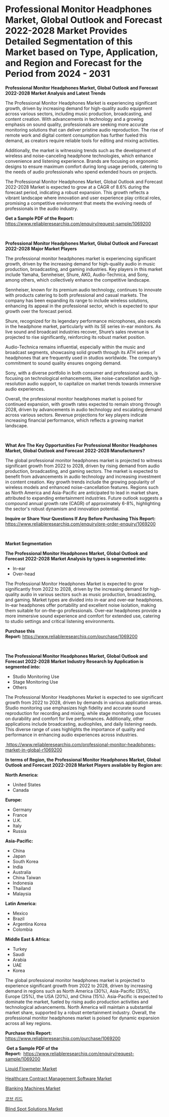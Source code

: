 <p><h1>Professional Monitor Headphones Market, Global Outlook and Forecast 2022-2028 Market Provides Detailed Segmentation of this Market based on Type, Application, and Region and Forecast for the Period from 2024 - 2031</h1></p><p><strong>Professional Monitor Headphones Market, Global Outlook and Forecast 2022-2028 Market Analysis and Latest Trends</strong></p>
<p><p>The Professional Monitor Headphones Market is experiencing significant growth, driven by increasing demand for high-quality audio equipment across various sectors, including music production, broadcasting, and content creation. With advancements in technology and a growing emphasis on sound quality, professionals are seeking more accurate monitoring solutions that can deliver pristine audio reproduction. The rise of remote work and digital content consumption has further fueled this demand, as creators require reliable tools for editing and mixing activities.</p><p>Additionally, the market is witnessing trends such as the development of wireless and noise-canceling headphone technologies, which enhance convenience and listening experience. Brands are focusing on ergonomic designs to ensure maximum comfort during long usage periods, catering to the needs of audio professionals who spend extended hours on projects.</p><p>The Professional Monitor Headphones Market, Global Outlook and Forecast 2022-2028 Market is expected to grow at a CAGR of 8.6% during the forecast period, indicating a robust expansion. This growth reflects a vibrant landscape where innovation and user experience play critical roles, promising a competitive environment that meets the evolving needs of professionals in the audio industry.</p></p>
<p><strong>Get a Sample PDF of the Report:&nbsp;</strong> <a href="https://www.reliableresearchiq.com/enquiry/request-sample/1069200?utm_campaign=1102&utm_medium=2&utm_source=Github&utm_content=ia&utm_term=17112024&utm_id=professional-monitor-headphones-market-global-outlook-and-forecast-2022-2028">https://www.reliableresearchiq.com/enquiry/request-sample/1069200</a></p>
<p>&nbsp;</p>
<p><strong>Professional Monitor Headphones Market, Global Outlook and Forecast 2022-2028 Major Market Players</strong></p>
<p><p>The professional monitor headphones market is experiencing significant growth, driven by the increasing demand for high-quality audio in music production, broadcasting, and gaming industries. Key players in this market include Yamaha, Sennheiser, Shure, AKG, Audio-Technica, and Sony, among others, which collectively enhance the competitive landscape.</p><p>Sennheiser, known for its premium audio technology, continues to innovate with products catering to both professional and casual markets. The company has been expanding its range to include wireless solutions, enhancing its appeal in the professional sector, which is expected to spur growth over the forecast period.</p><p>Shure, recognized for its legendary performance microphones, also excels in the headphone market, particularly with its SE series in-ear monitors. As live sound and broadcast industries recover, Shure’s sales revenue is projected to rise significantly, reinforcing its robust market position.</p><p>Audio-Technica remains influential, especially within the music and broadcast segments, showcasing solid growth through its ATH series of headphones that are frequently used in studios worldwide. The company’s commitment to sound quality ensures ongoing demand.</p><p>Sony, with a diverse portfolio in both consumer and professional audio, is focusing on technological enhancements, like noise-cancellation and high-resolution audio support, to capitalize on market trends towards immersive audio experiences.</p><p>Overall, the professional monitor headphones market is poised for continued expansion, with growth rates expected to remain strong through 2028, driven by advancements in audio technology and escalating demand across various sectors. Revenue projections for key players indicate increasing financial performance, which reflects a growing market landscape.</p></p>
<p>&nbsp;</p>
<p><strong>What Are The Key Opportunities For Professional Monitor Headphones Market, Global Outlook and Forecast 2022-2028 Manufacturers?</strong></p>
<p><p>The global professional monitor headphones market is projected to witness significant growth from 2022 to 2028, driven by rising demand from audio production, broadcasting, and gaming sectors. The market is expected to benefit from advancements in audio technology and increasing investment in content creation. Key growth trends include the growing popularity of wireless models and enhanced noise-cancellation features. Regions such as North America and Asia-Pacific are anticipated to lead in market share, attributed to expanding entertainment industries. Future outlook suggests a compound annual growth rate (CAGR) of approximately 6-8%, highlighting the sector's robust dynamism and innovation potential.</p></p>
<p><strong>Inquire or Share Your Questions If Any Before Purchasing This Report:</strong> <a href="https://www.reliableresearchiq.com/enquiry/pre-order-enquiry/1069200?utm_campaign=1102&utm_medium=2&utm_source=Github&utm_content=ia&utm_term=17112024&utm_id=professional-monitor-headphones-market-global-outlook-and-forecast-2022-2028">https://www.reliableresearchiq.com/enquiry/pre-order-enquiry/1069200</a></p>
<p>&nbsp;</p>
<p><strong>Market Segmentation</strong></p>
<p><strong>The Professional Monitor Headphones Market, Global Outlook and Forecast 2022-2028 Market Analysis by types is segmented into:</strong></p>
<p><ul><li>In-ear</li><li>Over-head</li></ul></p>
<p><p>The Professional Monitor Headphones Market is expected to grow significantly from 2022 to 2028, driven by the increasing demand for high-quality audio in various sectors such as music production, broadcasting, and gaming. Market types are divided into in-ear and over-ear headphones. In-ear headphones offer portability and excellent noise isolation, making them suitable for on-the-go professionals. Over-ear headphones provide a more immersive sound experience and comfort for extended use, catering to studio settings and critical listening environments.</p></p>
<p><strong>Purchase this Report:&nbsp;</strong><a href="https://www.reliableresearchiq.com/purchase/1069200?utm_campaign=1102&utm_medium=2&utm_source=Github&utm_content=ia&utm_term=17112024&utm_id=professional-monitor-headphones-market-global-outlook-and-forecast-2022-2028">https://www.reliableresearchiq.com/purchase/1069200</a></p>
<p>&nbsp;</p>
<p><strong>The Professional Monitor Headphones Market, Global Outlook and Forecast 2022-2028 Market Industry Research by Application is segmented into:</strong></p>
<p><ul><li>Studio Monitoring Use</li><li>Stage Monitoring Use</li><li>Others</li></ul></p>
<p><p>The Professional Monitor Headphones Market is expected to see significant growth from 2022 to 2028, driven by demands in various application areas. Studio monitoring use emphasizes high fidelity and accurate sound reproduction for recording and mixing, while stage monitoring use focuses on durability and comfort for live performances. Additionally, other applications include broadcasting, audiophiles, and daily listening needs. This diverse range of uses highlights the importance of quality and performance in enhancing audio experiences across industries.</p></p>
<p><a href="https://www.reliableresearchiq.com/professional-monitor-headphones-market-in-global-r1069200?utm_campaign=1102&utm_medium=2&utm_source=Github&utm_content=ia&utm_term=17112024&utm_id=professional-monitor-headphones-market-global-outlook-and-forecast-2022-2028">&nbsp;https://www.reliableresearchiq.com/professional-monitor-headphones-market-in-global-r1069200</a></p>
<p><strong>In terms of Region, the Professional Monitor Headphones Market, Global Outlook and Forecast 2022-2028 Market Players available by Region are:</strong></p>
<p>
    <p> <strong> North America: </strong>
        <ul>
            <li>United States</li>
            <li>Canada</li>
        </ul>
        </p> 
    <p> <strong> Europe: </strong>
        <ul>
            <li>Germany</li>
            <li>France</li>
            <li>U.K.</li>
            <li>Italy</li>
            <li>Russia</li>
        </ul>
        </p> 
    <p> <strong> Asia-Pacific: </strong>
        <ul>
            <li>China</li>
            <li>Japan</li>
            <li>South Korea</li>
            <li>India</li>
            <li>Australia</li>
            <li>China Taiwan</li>
            <li>Indonesia</li>
            <li>Thailand</li>
            <li>Malaysia</li>
        </ul>
        </p> 
    <p> <strong> Latin America: </strong>
        <ul>
            <li>Mexico</li>
            <li>Brazil</li>
            <li>Argentina Korea</li>
            <li>Colombia</li>
        </ul>
        </p> 
    <p> <strong> Middle East & Africa: </strong>
        <ul>
            <li>Turkey</li>
            <li>Saudi</li>
            <li>Arabia</li>
            <li>UAE</li>
            <li>Korea</li>
        </ul>
    </p>
    </p>
<p><p>The global professional monitor headphones market is projected to experience significant growth from 2022 to 2028, driven by increasing demand in regions such as North America (30%), Asia-Pacific (35%), Europe (25%), the USA (20%), and China (15%). Asia-Pacific is expected to dominate the market, fueled by rising audio production activities and technological advancements. North America will maintain a substantial market share, supported by a robust entertainment industry. Overall, the professional monitor headphones market is poised for dynamic expansion across all key regions.</p></p>
<p><strong>Purchase this Report: </strong><a href="https://www.reliableresearchiq.com/purchase/1069200?utm_campaign=1102&utm_medium=2&utm_source=Github&utm_content=ia&utm_term=17112024&utm_id=professional-monitor-headphones-market-global-outlook-and-forecast-2022-2028">https://www.reliableresearchiq.com/purchase/1069200</a></p>
<p>&nbsp;<strong>Get a Sample PDF of the Report:&nbsp;&nbsp;</strong><a href="https://www.reliableresearchiq.com/enquiry/request-sample/1069200?utm_campaign=1102&utm_medium=2&utm_source=Github&utm_content=ia&utm_term=17112024&utm_id=professional-monitor-headphones-market-global-outlook-and-forecast-2022-2028">https://www.reliableresearchiq.com/enquiry/request-sample/1069200</a></p>
<p><strong></strong></p>
<p><p><a href="https://www.linkedin.com/pulse/key-drivers-liquid-flowmeter-market-trends-future-outlook-rhhae?utm_campaign=1102&utm_medium=2&utm_source=Github&utm_content=ia&utm_term=17112024&utm_id=professional-monitor-headphones-market-global-outlook-and-forecast-2022-2028">Liquid Flowmeter Market</a></p><p><a href="https://issuu.com/reportprime-2/docs/healthcare-contract-management-soft_84b4e399608e6d?utm_campaign=1102&utm_medium=2&utm_source=Github&utm_content=ia&utm_term=17112024&utm_id=professional-monitor-headphones-market-global-outlook-and-forecast-2022-2028">Healthcare Contract Management Software Market</a></p><p><a href="https://www.linkedin.com/pulse/blanking-machines-market-outlook-current-assessment-future-mfvne?utm_campaign=1102&utm_medium=2&utm_source=Github&utm_content=ia&utm_term=17112024&utm_id=professional-monitor-headphones-market-global-outlook-and-forecast-2022-2028">Blanking Machines Market</a></p><p><a href="https://github.com/laholand/Market-Research-Report-List-6/blob/main/612995324530.md?utm_campaign=1102&utm_medium=2&utm_source=Github&utm_content=ia&utm_term=17112024&utm_id=professional-monitor-headphones-market-global-outlook-and-forecast-2022-2028">코브 리드</a></p><p><a href="https://issuu.com/reportprime-2/docs/blind-spot-solutions-market-size-20_34b296d7fa0201?utm_campaign=1102&utm_medium=2&utm_source=Github&utm_content=ia&utm_term=17112024&utm_id=professional-monitor-headphones-market-global-outlook-and-forecast-2022-2028">Blind Spot Solutions Market</a></p></p>